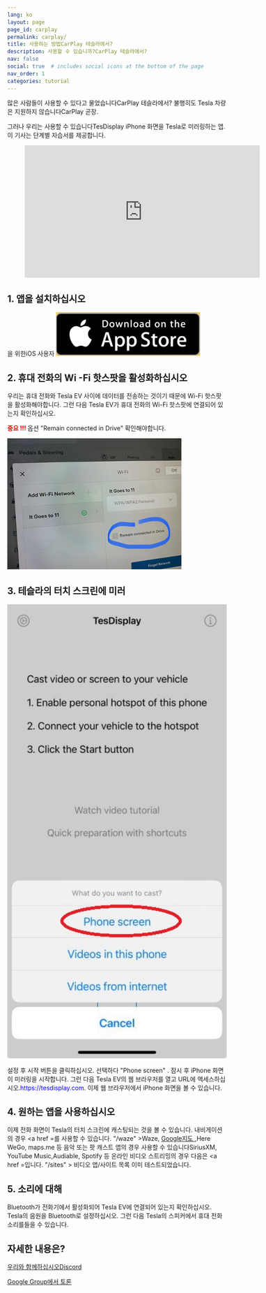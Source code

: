 ```yaml
---
lang: ko
layout: page
page_id: carplay
permalink: carplay/
title: 사용하는 방법CarPlay 테슬라에서?
description: 사용할 수 있습니까?CarPlay 테슬라에서?
nav: false
social: true  # includes social icons at the bottom of the page
nav_order: 1
categories: tutorial
---
```


많은 사람들이 사용할 수 있다고 물었습니다CarPlay 테슬라에서? 불행히도 Tesla 차량은 지원하지 않습니다CarPlay 곧장.

그러나 우리는 사용할 수 있습니다TesDisplay iPhone 화면을 Tesla로 미러링하는 앱. 이 기사는 단계별 자습서를 제공합니다.

<!-- blank line -->
<figure class= "video-container" >
  <iframe width= "540"  height= "303"  src= "https://www.youtube.com/embed/7gpRzQRM3uk"  frameborder= "0"  allowfullscreen= "true" > </iframe>
</figure>
<!-- blank line -->

## 1. 앱을 설치하십시오
을 위한iOS 사용자
<A ID = "appstore"  href = "https://apps.apple.com/app/tesdisplay-screen-mirror/id6469987744" >
  <img src= "/assets/img/app-store-badge.png"  height= "100px" >
</a>

## 2. 휴대 전화의 Wi -Fi 핫스팟을 활성화하십시오
<p> 우리는 휴대 전화와 Tesla EV 사이에 데이터를 전송하는 것이기 때문에 Wi-Fi 핫스팟을 활성화해야합니다.
그런 다음 Tesla EV가 휴대 전화의 Wi-Fi 핫스팟에 연결되어 있는지 확인하십시오. </p>
<p><span style= "color: red" > <b> 중요 !!! </b></span> 옵션 "Remain connected in Drive"  확인해야합니다. </p>
<img src= "/assets/img/wifi-connected.jpg"  height= "300px" >

## 3. 테슬라의 터치 스크린에 미러
<p style= "text-align: center;" >
<img src= "/assets/img/iphone-screen.jpg"  alt= "The start choice of TesDisplay app"  width= "540px" >
</p>
설정 후 시작 버튼을 클릭하십시오. 선택하다 "Phone screen" . 잠시 후 iPhone 화면이 미러링을 시작합니다.
그런 다음 Tesla EV의 웹 브라우저를 열고 URL에 액세스하십시오.<span style= "color:blue" >https://tesdisplay.com</span>. 이제 웹 브라우저에서 iPhone 화면을 볼 수 있습니다.

## 4. 원하는 앱을 사용하십시오
이제 전화 화면이 Tesla의 터치 스크린에 캐스팅되는 것을 볼 수 있습니다.
내비게이션의 경우 <a href =를 사용할 수 있습니다. "/waze" >Waze</a>, <a href = "/gmap" > Google지도 </a>,Here WeGo, maps.me 등
음악 또는 팟 캐스트 앱의 경우 사용할 수 있습니다SiriusXM, YouTube Music,Audiable, Spotify 등
온라인 비디오 스트리밍의 경우 다음은 <a href =입니다. "/sites" > 비디오 앱/사이트 목록 </a> 이미 테스트되었습니다.

## 5. 소리에 대해
Bluetooth가 전화기에서 활성화되어 Tesla EV에 연결되어 있는지 확인하십시오.
Tesla의 음원을 Bluetooth로 설정하십시오.
그런 다음 Tesla의 스피커에서 휴대 전화 소리를들을 수 있습니다.

## 자세한 내용은?
<p> <a href = "https://discord.gg/Tvbs9uWcN9"  대상 = "_blank" > 우리와 함께하십시오Discord</a> </p>
<p> <a href = "https://groups.google.com/g/tesla-display"  대상 = "_blank" > Google Group에서 토론 </a> </p>


